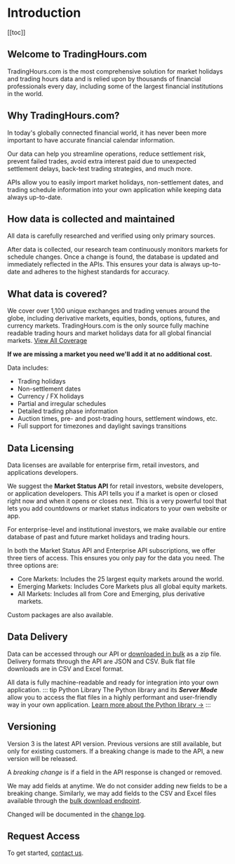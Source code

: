 # Introduction

[[toc]]

## Welcome to TradingHours.com

TradingHours.com is the most comprehensive solution for market holidays and trading hours data and is relied upon by thousands of financial professionals every day, including some of the largest financial institutions in the world.

## Why TradingHours.com?

In today's globally connected financial world, it has never been more important to have accurate financial calendar information.

Our data can help you streamline operations, reduce settlement risk, prevent failed trades, avoid extra interest paid due to unexpected settlement delays, back-test trading strategies, and much more.

APIs allow you to easily import market holidays, non-settlement dates, and trading schedule information into your own application while keeping data always up-to-date.

## How data is collected and maintained

All data is carefully researched and verified using only primary sources.

After data is collected, our research team continuously monitors markets for schedule changes. Once a change is found, the database is updated and immediately reflected in the APIs. This ensures your data is always up-to-date and adheres to the highest standards for accuracy.

## What data is covered?

We cover over 1,100 unique exchanges and trading venues around the globe, including derivative markets, equities, bonds, options, futures, and currency markets. TradingHours.com is the only source fully machine readable trading hours and market holidays data for all global financial markets. [View All Coverage](https://www.tradinghours.com/data/coverage)

**If we are missing a market you need we'll add it at no additional cost.**

Data includes:
- Trading holidays
- Non-settlement dates
- Currency / FX holidays
- Partial and irregular schedules
- Detailed trading phase information
- Auction times, pre- and post-trading hours, settlement windows, etc.
- Full support for timezones and daylight savings transitions

## Data Licensing

Data licenses are available for enterprise firm, retail investors, and applications developers.

We suggest the **Market Status API** for retail investors, website developers, or application developers.
This API tells you if a market is open or closed right now and when it opens or closes next.
This is a very powerful tool that lets you add countdowns or market status indicators to your own website or app.

For enterprise-level and institutional investors, we make available our entire database of past and future market holidays and trading hours.

In both the Market Status API and Enterprise API subscriptions, we offer three tiers of access. This ensures you only pay for the data you need. The three options are:
- Core Markets: Includes the 25 largest equity markets around the world.
- Emerging Markets: Includes Core Markets plus all global equity markets.
- All Markets: Includes all from Core and Emerging, plus derivative markets.

Custom packages are also available.

## Data Delivery

Data can be accessed through our API or [downloaded in bulk](/3.x/enterprise/download) as a zip file. Delivery formats through the API are JSON and CSV. Bulk flat file downloads are in CSV and Excel format.

All data is fully machine-readable and ready for integration into your own application. 
::: tip Python Library
The Python library and its ***Server Mode*** allow you to access the flat files in a highly performant and user-friendly way in your own application. [Learn more about the Python library →](https://docs.tradinghours.com/python-library)
:::

## Versioning

Version 3 is the latest API version. Previous versions are still available, but only for existing customers.
If a breaking change is made to the API, a new version will be released.

A _breaking change_ is if a field in the API response is changed or removed.

We may add fields at anytime. We do not consider adding new fields to be a breaking change.
Similarly, we may add fields to the CSV and Excel files available through the [bulk download endpoint](/3.x/enterprise/download).

Changed will be documented in the [change log](/change-log).

## Request Access

To get started, <a href="https://www.tradinghours.com/data#quote-request" target=_blank>contact us</a>.

